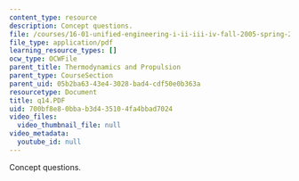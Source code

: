 ```yaml
---
content_type: resource
description: Concept questions.
file: /courses/16-01-unified-engineering-i-ii-iii-iv-fall-2005-spring-2006/700bf8e80bbab3d435104fa4bbad7024_q14.PDF
file_type: application/pdf
learning_resource_types: []
ocw_type: OCWFile
parent_title: Thermodynamics and Propulsion
parent_type: CourseSection
parent_uid: 05b2ba63-43e4-3028-bad4-cdf50e0b363a
resourcetype: Document
title: q14.PDF
uid: 700bf8e8-0bba-b3d4-3510-4fa4bbad7024
video_files:
  video_thumbnail_file: null
video_metadata:
  youtube_id: null
---
```

Concept questions.